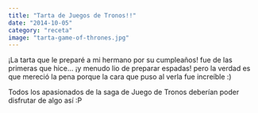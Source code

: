 ```yaml
---
title: "Tarta de Juegos de Tronos!!"
date: "2014-10-05"
category: "receta"
image: "tarta-game-of-thrones.jpg"
---
```


¡La tarta que le preparé a mi hermano por su cumpleaños! fue de las primeras que hice... ¡y menudo lio de preparar espadas! pero la verdad es que mereció la pena porque la cara que puso al verla fue increíble :)

Todos los apasionados de la saga de Juego de Tronos deberían poder disfrutar de algo así :P
